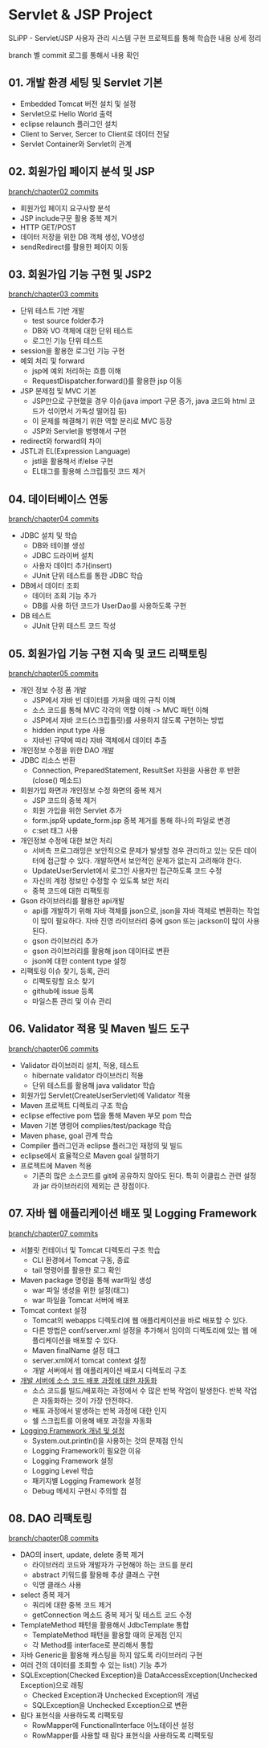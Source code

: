 # Servlet & JSP Project

SLiPP - Servlet/JSP 사용자 관리 시스템 구현 프로젝트를 통해 학습한 내용 상세 정리

branch 별 commit 로그를 통해서 내용 확인

## 01. 개발 환경 세팅 및 Servlet 기본

* Embedded Tomcat 버전 설치 및 설정
* Servlet으로 Hello World 출력
* eclipse relaunch 플러그인 설치
* Client to Server, Sercer to Client로 데이터 전달
* Servlet Container와 Servlet의 관계

## 02. 회원가입 페이지 분석 및 JSP

[branch/chapter02 commits](https://github.com/namjunemy/servlet_jsp_project_SLiPP/tree/chapter02)

* 회원가입 페이지 요구사항 분석
* JSP include구문 활용 중복 제거
* HTTP GET/POST
* 데이터 저장을 위한 DB 객체 생성, VO생성
* sendRedirect를 활용한 페이지 이동

## 03. 회원가입 기능 구현 및 JSP2

[branch/chapter03 commits](https://github.com/namjunemy/servlet_jsp_project_SLiPP/tree/chapter03)

* 단위 테스트 기반 개발
  * test source folder추가
  * DB와 VO 객체에 대한 단위 테스트
  * 로그인 기능 단위 테스트
* session을 활용한 로그인 기능 구현
* 예외 처리 및 forward
  * jsp에 예외 처리하는 흐름 이해
  * RequestDispatcher.forward()를 활용한 jsp 이동
* JSP 문제점 및 MVC 기본
  * JSP만으로 구현했을 경우 이슈(java import 구문 증가, java 코드와 html 코드가 섞이면서 가독성 떨어짐 등)
  * 이 문제를 해결해기 위한 역할 분리로 MVC 등장
  * JSP와 Servlet을 병행해서 구현
* redirect와 forward의 차이
* JSTL과 EL(Expression Language)
  * jstl을 활용해서 if/else 구현
  * EL태그를 활용해 스크립틀릿 코드 제거

## 04. 데이터베이스 연동

[branch/chapter04 commits](https://github.com/namjunemy/servlet_jsp_project_SLiPP/tree/chapter04)

* JDBC 설치 및 학습
  * DB와 테이블 생성
  * JDBC 드라이버 설치
  * 사용자 데이터 추가(insert)
  * JUnit 단위 테스트를 통한 JDBC 학습
* DB에서 데이터 조회
  * 데이터 조회 기능 추가
  * DB를 사용 하던 코드가 UserDao를 사용하도록 구현
* DB 테스트
  * JUnit 단위 테스트 코드 작성

## 05. 회원가입 기능 구현 지속 및 코드 리팩토링

[branch/chapter05 commits](https://github.com/namjunemy/servlet_jsp_project_SLiPP/tree/chapter05)

* 개인 정보 수정 폼 개발
  * JSP에서 자바 빈 데이터를 가져올 때의 규칙 이해
  * 소스 코드를 통해 MVC 각각의 역할 이해 -> MVC 패턴 이해
  * JSP에서 자바 코드(스크립틀릿)를 사용하지 않도록 구현하는 방법
  * hidden input type 사용
  * 자바빈 규약에 따라 자바 객체에서 데이터 추출
* 개인정보 수정을 위한 DAO 개발
* JDBC 리소스 반환
  * Connection, PreparedStatement, ResultSet 자원을 사용한 후 반환(close() 메소드)
* 회원가입 화면과 개인정보 수정 화면의 중복 제거
  * JSP 코드의 중복 제거
  * 회원 가입을 위한 Servlet 추가
  * form.jsp와 update_form.jsp 중복 제거를 통해 하나의 파일로 변경
  * c:set 태그 사용
* 개인정보 수정에 대한 보안 처리
  * 서버측 프로그래밍은 보안적으로 문제가 발생할 경우 관리하고 있는 모든 데이터에 접근할 수 있다. 개발하면서 보안적인 문제가 없는지 고려해야 한다.
  * UpdateUserServlet에서 로그인 사용자만 접근하도록 코드 수정
  * 자신의 계정 정보만 수정할 수 있도록 보안 처리
  * 중복 코드에 대한 리팩토링
* Gson 라이브러리를 활용한 api개발
  * api를 개발하기 위해 자바 객체를 json으로, json을 자바 객체로 변환하는 작업이 많이 필요하다. 자바 진영 라이브러리 중에 gson 또는 jackson이 많이 사용된다.
  * gson 라이브러리 추가
  * gson 라이브러리를 활용해 json 데이터로 변환
  * json에 대한 content type 설정
* 리팩토링 이슈 찾기, 등록, 관리
  * 리팩토링할 요소 찾기
  * github에 issue 등록
  * 마일스톤 관리 및 이슈 관리

## 06. Validator 적용 및 Maven 빌드 도구

[branch/chapter06 commits](https://github.com/namjunemy/servlet_jsp_project_SLiPP/tree/chapter06)

* Validator 라이브러리 설치, 적용, 테스트
  * hibernate validator 라이브러리 적용
  * 단위 테스트를 활용해 java validator 학습
* 회원가입 Servlet(CreateUserServlet)에 Validator 적용
* Maven 프로젝트 디렉토리 구조 학습
* eclipse effective pom 탭을 통해 Maven 부모 pom 학습
* Maven 기본 명령어 complies/test/package 학습
* Maven phase, goal 관계 학습
* Compiler 플러그인과 eclipse 플러그인 재정의 및 빌드
* eclipse에서 효율적으로 Maven goal 실행하기
* 프로젝트에 Maven 적용
  * 기존의 많은 소스코드를 git에 공유하지 않아도 된다. 특히 이클립스 관련 설정과 jar 라이브러리의 제외는 큰 장점이다.

## 07. 자바 웹 애플리케이션 배포 및 Logging Framework

[branch/chapter07 commits](https://github.com/namjunemy/servlet_jsp_project_SLiPP/tree/chapter07)

* 서블릿 컨테이너 및 Tomcat 디렉토리 구조 학습
  * CLI 환경에서 Tomcat 구동, 종료
  * tail 명령어를 활용한 로그 확인
* Maven package 명령을 통해 war파일 생성
  * war 파일 생성을 위한 설정(태그)
  * war 파일을 Tomcat 서버에 배포
* Tomcat context 설정
  * Tomcat의 webapps 디렉토리에 웹 애플리케이션을 바로 배포할 수 있다.
  * 다른 방법은 conf/server.xml 설정을 추가해서 임이의 디렉토리에 있는 웹 애플리케이션을 배포할 수 있다.
  * Maven finalName 설정 태그
  * server.xml에서 tomcat context 설정
  * 개발 서버에서 웹 애플리케이션 배포시 디렉토리 구조
* [개발 서버에 소스 코드 배포 과정에 대한 자동화](http://ict-nroo.tistory.com/67)
  * 소스 코드를 빌드/배포하는 과정에서 수 많은 반복 작업이 발생한다. 반복 작업은 자동화하는 것이 가장 안전하다.
  * 배포 과정에서 발생하는 반복 과정에 대한 인지
  * 쉘 스크립트를 이용해 배포 과정을 자동화
* [Logging Framework 개념 및 설정](http://ict-nroo.tistory.com/68)
  * System.out.println()을 사용하는 것의 문제점 인식
  * Logging Framework이 필요한 이유
  * Logging Framework 설정
  * Logging Level 학습
  * 패키지별 Logging Framework 설정
  * Debug 메세지 구현시 주의할 점

## 08. DAO 리팩토링

[branch/chapter08 commits](https://github.com/namjunemy/servlet_jsp_project_SLiPP/tree/chapter08)

* DAO의 insert, update, delete 중복 제거
  * 라이브러리 코드와 개발자가 구현해야 하는 코드를 분리
  * abstract 키워드를 활용해 추상 클래스 구현
  * 익명 클래스 사용
* select 중복 제거
  * 쿼리에 대한 중복 코드 제거
  * getConnection 메소드 중복 제거 및 테스트 코드 수정
* TemplateMethod 패턴을 활용해서 JdbcTemplate 통합
  * TemplateMethod 패턴을 활용할 때의 문제점 인지
  * 각 Method를 interface로 분리해서 통합
* 자바 Generic을 활용해 캐스팅을 하지 않도록 라이브러리 구현
* 여러 건의 데이터를 조회할 수 있는 list() 기능 추가
* SQLException(Checked Exception)을 DataAccessException(Unchecked Exception)으로 래핑
  * Checked Exception과 Unchecked Exception의 개념
  * SQLException을 Unchecked Exception으로 변환
* 람다 표현식을 사용하도록 리팩토링
  * RowMapper에 FunctionalInterface 어노테이션 설정
  * RowMapper를 사용할 때 람다 표현식을 사용하도록 리팩토링
